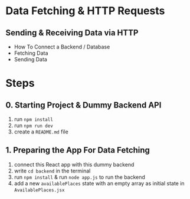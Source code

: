 # Data Fetching & HTTP Requests

## Sending & Receiving Data via HTTP

- How To Connect a Backend / Database
- Fetching Data
- Sending Data

# Steps

## 0. Starting Project & Dummy Backend API

1. run `npm install`
2. run `npm run dev`
3. create a `README.md` file

## 1. Preparing the App For Data Fetching

1. connect this React app with this dummy backend
2. write `cd backend` in the terminal
3. run `npm install` & run `node app.js` to run the backend
4. add a new `availablePlaces` state with an empty array as initial state in `AvailablePlaces.jsx`
